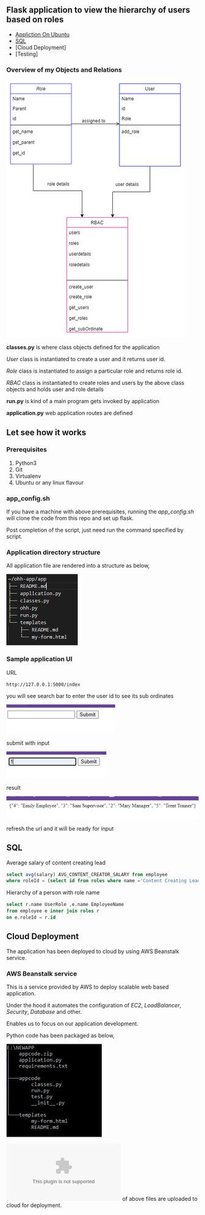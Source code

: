 ## Flask application to view the hierarchy of users based on roles

- [Appliction On Ubuntu](#Let-see-how-it-works)
- [SQL](#sql)
- [Cloud Deployment]
- [Testing]

### Overview of my Objects and Relations

![](https://github.com/vijaykothareddy/Data-Engineering/blob/master/Images/RBAC.png)

**classes.py** is where class objects defined for the application

*User* class is instantiated to create a user and it returns user id.

*Role* class is instantiated to assign a particular role and returns role id.

*RBAC* class is instantiated to create roles and users by the above class objects and holds user and role details

**run.py** is kind of a main program gets invoked by application

**application.py** web application routes are defined

## Let see how it works

### Prerequisites

1. Python3
2. Git
3. Virtualenv
4. Ubuntu or any linux flavour

### app_config.sh

If you have a machine with above prerequisites, running the *app_config.sh* will clone the code from this repo and set up flask.

Post completion of the script, just need run the command specified by script.

### Application directory structure

All application file are rendered into a structure as below,

![](https://github.com/vijaykothareddy/Data-Engineering/blob/master/Images/dtree.PNG)


### Sample application UI

URL

```
http://127.0.0.1:5000/index

```

you will see search bar to enter the user id to see its sub ordinates

![](https://github.com/vijaykothareddy/Data-Engineering/blob/master/Images/ui1.png)

submit with input

![](https://github.com/vijaykothareddy/Data-Engineering/blob/master/Images/ui2.png)

result

![](https://github.com/vijaykothareddy/Data-Engineering/blob/master/Images/ui3.png)

refresh the url and it will be ready for input

## SQL

Average salary of content creating lead

```SQL
select avg(salary) AVG_CONTENT_CREATOR_SALARY from employee
where roleId = (select id from roles where name ='Content Creating Lead')	

```
Hierarchy of a person with role name

```SQL
select r.name UserRole ,e.name EmployeeName
from employee e inner join roles r
on e.roleId = r.id	

```
## Cloud Deployment

The application has been deployed to cloud by using AWS Beanstalk service.

### AWS Beanstalk service

This is a service provided by AWS to deploy scalable web based application.

Under the hood it automates the configuration of *EC2*, *LoadBalancer*, *Security*, *Database* and other.  

Enables us to focus on our application development.

Python code has been packaged as below,

![](https://github.com/vijaykothareddy/Data-Engineering/blob/master/Images/packagetree.PNG)

![Zip archive](../blob/main/appcode.zip) of above files are uploaded to cloud for deployment.




